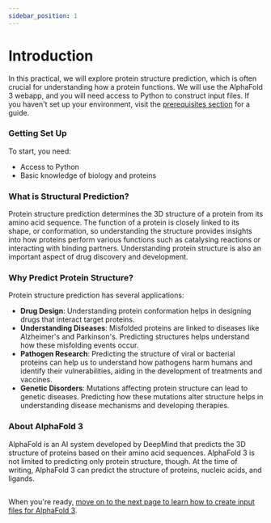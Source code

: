 ```yaml
---
sidebar_position: 1
---
```


# Introduction

In this practical, we will explore protein structure prediction, which is often crucial for understanding how a protein functions.
We will use the AlphaFold 3 webapp, and you will need access to Python to construct input files. If you haven't set up your environment, visit 
the [prerequisites section](/prerequisites) for a guide.

### Getting Set Up

To start, you need:

- Access to Python
- Basic knowledge of biology and proteins

### What is Structural Prediction?

Protein structure prediction determines the 3D structure of a protein from its amino acid sequence. The function of a protein
is closely linked to its shape, or conformation, so understanding the structure provides insights into how proteins perform various functions
such as catalysing reactions or interacting with binding partners. Understanding protein structure is also an important aspect of
drug discovery and development.

### Why Predict Protein Structure?

Protein structure prediction has several applications:

- **Drug Design**: Understanding protein conformation helps in designing drugs that interact target proteins.
- **Understanding Diseases**: Misfolded proteins are linked to diseases like Alzheimer's and Parkinson's. Predicting structures helps understand how these misfolding events occur.
- **Pathogen Research**: Predicting the structure of viral or bacterial proteins can help us to understand how pathogens harm humans and identify their vulnerabilities, aiding in the development of treatments and vaccines.
- **Genetic Disorders**: Mutations affecting protein structure can lead to genetic diseases. Predicting how these mutations alter structure helps in understanding disease mechanisms and developing therapies.

### About AlphaFold 3

AlphaFold is an AI system developed by DeepMind that predicts the 3D structure of proteins based on their amino acid sequences.
AlphaFold 3 is not limited to predicting only protein structure, though. 
At the time of writing, AlphaFold 3 can predict the structure of proteins, nucleic acids, and ligands.

##

When you're ready, [move on to the next page to learn how to create input files for AlphaFold 3](Input_for_AF3.md).